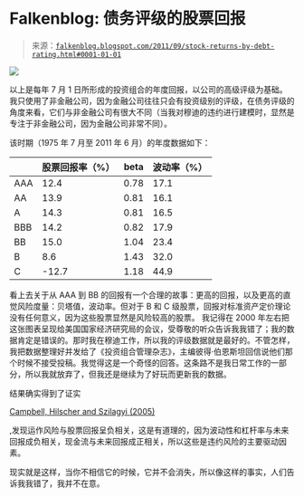 <!--yml

category: 未分类

日期：2024 年 5 月 12 日 20:45:55

-->

# Falkenblog: 债务评级的股票回报

> 来源：[`falkenblog.blogspot.com/2011/09/stock-returns-by-debt-rating.html#0001-01-01`](http://falkenblog.blogspot.com/2011/09/stock-returns-by-debt-rating.html#0001-01-01)

![](https://blogger.googleusercontent.com/img/b/R29vZ2xl/AVvXsEiaW_snAXJ3XZQq5AI68tzdm8Gqd4AZRXf5wiLTT9ZFYB9NVJjDyeHXOOk4FkLadwN0wc0rJHRAyiF4I7La3lr-6H2vfbRzowZjuHvY19ZwIGKm_FmcOkBKtn6dtUC7g5Z1t5TnJQ/s1600/stockretbyRating.jpg)

以上是每年 7 月 1 日所形成的投资组合的年度回报，以公司的高级评级为基础。我只使用了非金融公司，因为金融公司往往只会有投资级别的评级，在债务评级的角度来看，它们与非金融公司有很大不同（当我对穆迪的违约进行建模时，显然是专注于非金融公司，因为金融公司非常不同）。

该时期（1975 年 7 月至 2011 年 6 月）的年度数据如下：

|  | 股票回报率（%） | beta | 波动率（%） |
| --- | --- | --- | --- |
| AAA | 12.4 | 0.78 | 17.1 |
| AA | 13.9 | 0.81 | 16.1 |
| A | 14.3 | 0.81 | 16.5 |
| BBB | 14.2 | 0.82 | 17.9 |
| BB | 15.0 | 1.04 | 23.4 |
| B | 8.6 | 1.43 | 32.0 |
| C | -12.7 | 1.18 | 44.9 |

看上去关于从 AAA 到 BB 的回报有一个合理的故事：更高的回报，以及更高的直觉风险度量：贝塔值，波动率。但对于 B 和 C 级股票，回报对标准资产定价理论没有任何意义，因为这些股票显然是风险较高的股票。 我记得在 2000 年左右把这张图表呈现给美国国家经济研究局的会议，受尊敬的听众告诉我我错了；我的数据肯定是错误的。那时我在穆迪工作，所以我的评级数据就是最好的。不管怎样，我把数据整理好并发给了《投资组合管理杂志》，主编彼得·伯恩斯坦回信说他们那个时候不接受投稿。我觉得这是一个奇怪的回答。这条路不是我日常工作的一部分，所以我就放弃了，但我还是继续为了好玩而更新我的数据。

结果确实得到了证实

[Campbell, Hilscher and Szilagyi (2005)](http://www.efalken.com/pdfs/CampbellHilscherSzilagy.pdf)

,发现运作风险与股票回报呈负相关，这是有道理的，因为波动性和杠杆率与未来回报成负相关，现金流与未来回报成正相关，所以这些是违约风险的主要驱动因素。

现实就是这样，当你不相信它的时候，它并不会消失，所以像这样的事实，人们告诉我我错了，我并不在意。
